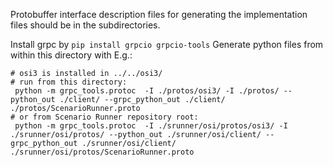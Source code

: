 Protobuffer interface description files for generating the implementation files should be in the subdirectories.

Install grpc by `pip install grpcio grpcio-tools`
Generate python files from within this directory with
E.g.:
```
# osi3 is installed in ../../osi3/
# run from this directory:
 python -m grpc_tools.protoc  -I ./protos/osi3/ -I ./protos/ --python_out ./client/ --grpc_python_out ./client/ ./protos/ScenarioRunner.proto
# or from Scenario Runner repository root:
 python -m grpc_tools.protoc  -I ./srunner/osi/protos/osi3/ -I ./srunner/osi/protos/ --python_out ./srunner/osi/client/ --grpc_python_out ./srunner/osi/client/ ./srunner/osi/protos/ScenarioRunner.proto
```
